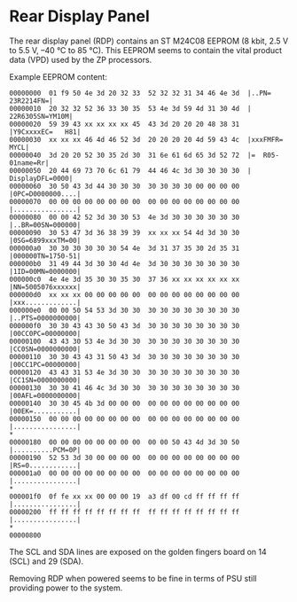 # Rear Display Panel

The rear display panel (RDP) contains an ST M24C08 EEPROM (8 kbit, 2.5 V to 5.5 V, –40 °C to 85 °C).
This EEPROM seems to contain the vital product data (VPD) used by the ZP processors.

Example EEPROM content:

```
00000000  01 f9 50 4e 3d 20 32 33  52 32 32 31 34 46 4e 3d  |..PN= 23R2214FN=|
00000010  20 32 32 52 36 33 30 35  53 4e 3d 59 4d 31 30 4d  | 22R6305SN=YM10M|
00000020  59 39 43 xx xx xx xx 45  43 3d 20 20 20 48 38 31  |Y9CxxxxEC=   H81|
00000030  xx xx xx 46 4d 46 52 3d  20 20 20 20 4d 59 43 4c  |xxxFMFR=    MYCL|
00000040  3d 20 20 52 30 35 2d 30  31 6e 61 6d 65 3d 52 72  |=  R05-01name=Rr|
00000050  20 44 69 73 70 6c 61 79  44 46 4c 3d 30 30 30 30  | DisplayDFL=0000|
00000060  30 50 43 3d 44 30 30 30  30 30 30 30 00 00 00 00  |0PC=D0000000....|
00000070  00 00 00 00 00 00 00 00  00 00 00 00 00 00 00 00  |................|
00000080  00 00 42 52 3d 30 30 53  4e 3d 30 30 30 30 30 30  |..BR=00SN=000000|
00000090  30 53 47 3d 36 38 39 39  xx xx xx 54 4d 3d 30 30  |0SG=6899xxxTM=00|
000000a0  30 30 30 30 30 30 54 4e  3d 31 37 35 30 2d 35 31  |000000TN=1750-51|
000000b0  31 49 44 3d 30 30 4d 4e  3d 30 30 30 30 30 30 30  |1ID=00MN=0000000|
000000c0  4e 4e 3d 35 30 30 35 30  37 36 xx xx xx xx xx xx  |NN=5005076xxxxxx|
000000d0  xx xx xx 00 00 00 00 00  00 00 00 00 00 00 00 00  |xxx.............|
000000e0  00 00 50 54 53 3d 30 30  30 30 30 30 30 30 30 30  |..PTS=0000000000|
000000f0  30 30 43 43 30 50 43 3d  30 30 30 30 30 30 30 30  |00CC0PC=00000000|
00000100  43 43 30 53 4e 3d 30 30  30 30 30 30 30 30 30 30  |CC0SN=0000000000|
00000110  30 30 43 43 31 50 43 3d  30 30 30 30 30 30 30 30  |00CC1PC=00000000|
00000120  43 43 31 53 4e 3d 30 30  30 30 30 30 30 30 30 30  |CC1SN=0000000000|
00000130  30 30 41 46 4c 3d 30 30  30 30 30 30 30 30 30 30  |00AFL=0000000000|
00000140  30 30 45 4b 3d 00 00 00  00 00 00 00 00 00 00 00  |00EK=...........|
00000150  00 00 00 00 00 00 00 00  00 00 00 00 00 00 00 00  |................|
*
00000180  00 00 00 00 00 00 00 00  00 00 50 43 4d 3d 30 50  |..........PCM=0P|
00000190  52 53 3d 30 00 00 00 00  00 00 00 00 00 00 00 00  |RS=0............|
000001a0  00 00 00 00 00 00 00 00  00 00 00 00 00 00 00 00  |................|
*
000001f0  0f fe xx xx 00 00 00 19  a3 df 00 cd ff ff ff ff  |................|
00000200  ff ff ff ff ff ff ff ff  ff ff ff ff ff ff ff ff  |................|
*
00000800
```

The SCL and SDA lines are exposed on the golden fingers board on 14 (SCL) and 29 (SDA).

Removing RDP when powered seems to be fine in terms of PSU still providing power to the system.
